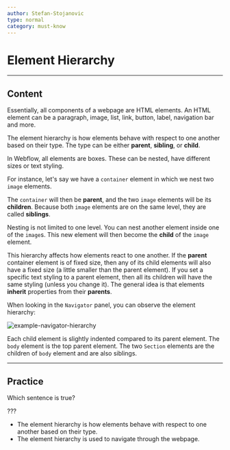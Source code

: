 ```yaml
---
author: Stefan-Stojanovic
type: normal
category: must-know
---
```


# Element Hierarchy


---

## Content

Essentially, all components of a webpage are HTML elements. An HTML element can be a paragraph, image, list, link, button, label, navigation bar and more.

The element hierarchy is how elements behave with respect to one another based on their type. The type can be either **parent**, **sibling**, or **child**.

In Webflow, all elements are boxes. These can be nested, have different sizes or text styling.

For instance, let's say we have a `container` element in which we nest two `image` elements.

The `container` will then be **parent**, and the two `image` elements will be its **children**. Because both `image` elements are on the same level, they are called **siblings**. 

Nesting is not limited to one level. You can nest another element inside one of the `image`s. This new element will then become the **child** of the `image` element.

This hierarchy affects how elements react to one another. If the **parent** container element is of fixed size, then any of its child elements will also have a fixed size (a little smaller than the parent element). If you set a specific text styling to a parent element, then all its children will have the same styling (unless you change it). The general idea is that elements **inherit** properties from their **parents**.

When looking in the `Navigator` panel, you can observe the element hierarchy:

![example-navigator-hierarchy](https://img.enkipro.com/a64eaf5195e98bb9a52128a9d5491031.png)

Each child element is slightly indented compared to its parent element. The `body` element is the top parent element. The two `Section` elements are the children of `body` element and are also siblings.


---

## Practice

Which sentence is true?

???

- The element hierarchy is how elements behave with respect to one another based on their type. 
- The element hierarchy is used to navigate through the webpage.
